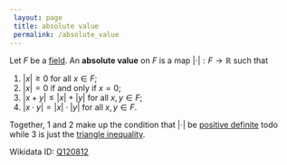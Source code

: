 ```yaml
---
 layout: page
 title: absolute value
 permalink: /absolute_value
---
```

Let $F$ be a [field](https://defsmath.github.io/DefsMath/field). An **absolute value** on $F$ is a map $|\cdot|:F\to \mathbb R$ such that 
1. $|x| \geq 0$ for all $x\in F$;
2. $|x| = 0$ if and only if $x=0$;
3. $|x+y| \leq |x| + |y|$ for all $x,y\in F$;
4. $|x\cdot y| = |x|\cdot |y|$ for all $x,y\in F$.

Together, $1$ and $2$ make up the condition that $|\cdot|$ be [positive definite](https://defsmath.github.io/DefsMath/positive_definite) todo while $3$ is just the [triangle inequality](https://defsmath.github.io/DefsMath/norm).

Wikidata ID: [Q120812](https://www.wikidata.org/wiki/Q120812)